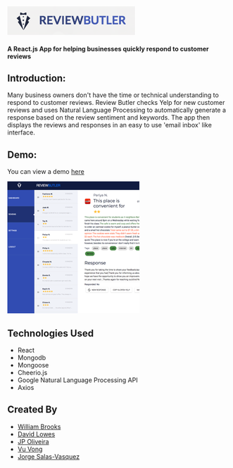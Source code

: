 ![Review Butler Web App Logo](ReviewButler-logo.png "ReviewButler Logo")

#### A React.js App for helping businesses quickly respond to customer reviews

## Introduction:
Many business owners don't have the time or technical understanding to respond to customer reviews. Review Butler checks Yelp for new customer reviews and uses Natural Language Processing to automatically generate a response based on the review sentiment and keywords. The app then displays the reviews and responses in an easy to use 'email inbox' like interface. 

## Demo:
You can view a demo [here](https://frozen-brushlands-37289.herokuapp.com) 

![Review Butler Screenshot](ReviewButler300.png "Review Butler Screenshot")


## Technologies Used
* React
* Mongodb
* Mongoose
* Cheerio.js
* Google Natural Language Processing API
* Axios


## Created By
* [William Brooks](https://github.com/thewillwill)
* [David Lowes](https://github.com/djlowes)
* [JP Oliveira](https://github.com/JPauloBR) 
* [Vu Vong](https://github.com/tsukoni)
* [Jorge Salas-Vasquez](https://github.com/jorgesv16) 
